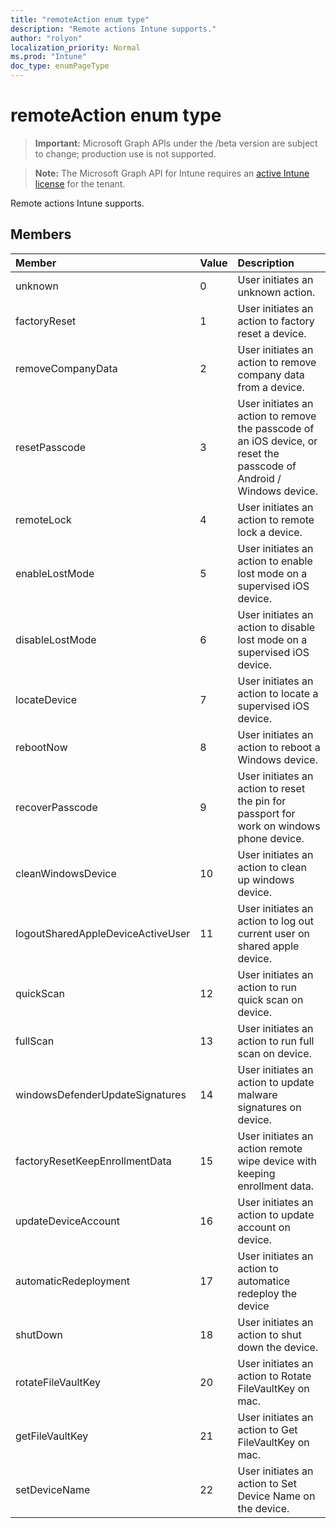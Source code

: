 ```yaml
---
title: "remoteAction enum type"
description: "Remote actions Intune supports."
author: "rolyon"
localization_priority: Normal
ms.prod: "Intune"
doc_type: enumPageType
---
```


# remoteAction enum type

> **Important:** Microsoft Graph APIs under the /beta version are subject to change; production use is not supported.

> **Note:** The Microsoft Graph API for Intune requires an [active Intune license](https://go.microsoft.com/fwlink/?linkid=839381) for the tenant.

Remote actions Intune supports.

## Members
|Member|Value|Description|
|:---|:---|:---|
|unknown|0|User initiates an unknown action.|
|factoryReset|1|User initiates an action to factory reset a device. |
|removeCompanyData|2|User initiates an action to remove company data from a device. |
|resetPasscode|3|User initiates an action to remove the passcode of an iOS device, or reset the passcode of Android / Windows device. |
|remoteLock|4|User initiates an action to remote lock a device.|
|enableLostMode|5|User initiates an action to enable lost mode on a supervised iOS device.|
|disableLostMode|6|User initiates an action to disable lost mode on a supervised iOS device.|
|locateDevice|7|User initiates an action to locate a supervised iOS device.|
|rebootNow|8|User initiates an action to reboot a Windows device.|
|recoverPasscode|9|User initiates an action to reset the pin for passport for work on windows phone device.|
|cleanWindowsDevice|10|User initiates an action to clean up windows device.|
|logoutSharedAppleDeviceActiveUser|11|User initiates an action to log out current user on shared apple device.|
|quickScan|12|User initiates an action to run quick scan on device.|
|fullScan|13|User initiates an action to run full scan on device.|
|windowsDefenderUpdateSignatures|14|User initiates an action to update malware signatures on device.|
|factoryResetKeepEnrollmentData|15|User initiates an action remote wipe device with keeping enrollment data.|
|updateDeviceAccount|16|User initiates an action to update account on device.|
|automaticRedeployment|17|User initiates an action to automatice redeploy the device|
|shutDown|18|User initiates an action to shut down the device.|
|rotateFileVaultKey|20|User initiates an action to Rotate FileVaultKey on mac.|
|getFileVaultKey|21|User initiates an action to Get FileVaultKey on mac.|
|setDeviceName|22|User initiates an action to Set Device Name on the device.|



